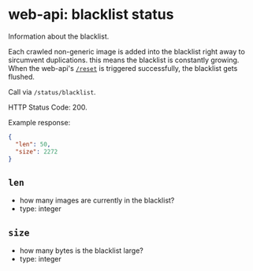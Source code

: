 # web-api: blacklist status

Information about the blacklist.

Each crawled non-generic image is added into the blacklist right away to sircumvent duplications.
this means the blacklist is constantly growing.  
When the web-api's [`/reset`](../reset.md) is triggered successfully, the blacklist gets flushed.

Call via `/status/blacklist`.

HTTP Status Code: 200.

Example response:

```json
{
  "len": 50,
  "size": 2272
}
```


## `len`

- how many images are currently in the blacklist?
- type: integer


## `size`

- how many bytes is the blacklist large?
- type: integer

